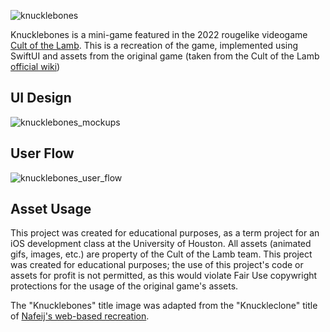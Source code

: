 ![knucklebones](https://github.com/SharmaMitchell/Knucklebones/assets/90817905/44ff9e57-a321-4ff3-9475-9d8b0ec6af8f)

Knucklebones is a mini-game featured in the 2022 rougelike videogame [Cult of the Lamb](https://en.wikipedia.org/wiki/Cult_of_the_Lamb). This is a recreation of the game, implemented using SwiftUI and assets from the original game (taken from the Cult of the Lamb [official wiki](https://cult-of-the-lamb.fandom.com/wiki/Cult_of_the_Lamb_Wiki))

## UI Design
![knucklebones_mockups](https://github.com/SharmaMitchell/Knucklebones/assets/90817905/1bce8b65-0b8d-4274-b754-0904ecb1ec15)

## User Flow
![knucklebones_user_flow](https://github.com/SharmaMitchell/Knucklebones/assets/90817905/6cac307a-854d-4e60-8bf4-08ed508a8b4c)

<!-- ## Implementation -->

## Asset Usage
This project was created for educational purposes, as a term project for an iOS development class at the University of Houston. All assets (animated gifs, images, etc.) are property of the Cult of the Lamb team. This project was created for educational purposes; the use of this project's code or assets for profit is not permitted, as this would violate Fair Use copywright protections for the usage of the original game's assets.

The "Knucklebones" title image was adapted from the "Knuckleclone" title of [Nafeij's web-based recreation](https://github.com/Nafeij/kbclone).
